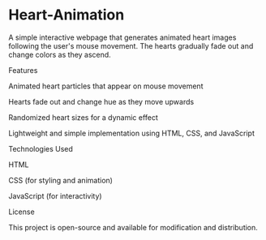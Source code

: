# Heart-Animation
A simple interactive webpage that generates animated heart images following the user's mouse movement. The hearts gradually fade out and change colors as they ascend.

Features

Animated heart particles that appear on mouse movement

Hearts fade out and change hue as they move upwards

Randomized heart sizes for a dynamic effect

Lightweight and simple implementation using HTML, CSS, and JavaScript

Technologies Used

HTML

CSS (for styling and animation)

JavaScript (for interactivity)


License

This project is open-source and available for modification and distribution.

